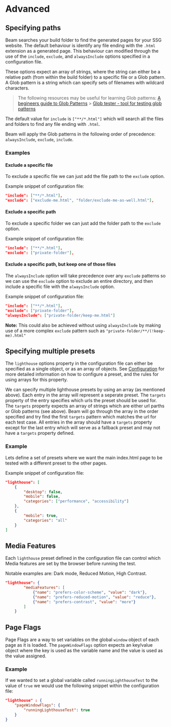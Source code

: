 # Advanced

## Specifying paths

Beam searches your build folder to find the generated pages for your SSG website. The default behaviour is identify any file ending with the `.html` extension as a generated page. This behaviour can modified through the use of the `include`, `exclude`, and `alwaysInclude` options specified in a configuration file.

These options expect an array of strings, where the string can either be a relative path (from within the build folder) to a specific file or a Glob pattern. A Glob pattern is a string which can specify sets of filenames with wildcard characters.

> The following resources may be useful for learning Glob patterns:
> [A begineers guide to Glob Patterns](https://www.malikbrowne.com/blog/a-beginners-guide-glob-patterns) > [Glob tester - tool for testing glob patterns](https://globster.xyz)

The default value for `include` is `["**/*.html"]` which will search all the files and folders to find any file ending with `.html`.

Beam will apply the Glob patterns in the following order of precedence: `alwaysInclude`, `exclude`, `include`.

### Examples

#### Exclude a specific file

To exclude a specific file we can just add the file path to the `exclude` option.

Example snippet of configuration file:

```json
"include": ["**/*.html"],
"exclude": ["exclude-me.html", "folder/exclude-me-as-well.html"],
```

#### Exclude a specific path

To exclude a specific folder we can just add the folder path to the `exclude` option.

Example snippet of configuration file:

```json
"include": ["**/*.html"],
"exclude": ["private-folder"],
```

#### Exclude a specific path, but keep one of those files

The `alwaysInclude` option will take precedence over any `exclude` patterns so we can use the `exclude` option to exclude an entire directory, and then include a specific file with the `alwaysInclude` option.

Example snippet of configuration file:

```json
"include": ["**/*.html"],
"exclude": ["private-folder"],
"alwaysInclude": ["private-folder/keep-me.html"]
```

**Note:** This could also be achieved without using `alwaysInclude` by making use of a more complex `exclude` pattern such as `"private-folder/**/(!keep-me).html"`

## Specifying multiple presets

The `lighthouse` options property in the configuration file can either be specified as a single object, or as an array of objects. See [Configuration](configuration.md#lighthouse) for more detailed information on how to configure a preset, and the rules for using arrays for this property.

We can specify multiple lighthouse presets by using an array (as mentioned above). Each entry in the array will represent a seperate preset. The `targets` property of the entry specifies which urls the preset should be used for. The `targets` property expects an array of strings which are either url parths or Glob patterns (see above). Beam will go through the array in the order specified and try find the first `targets` pattern which matches the url for each test case. All entries in the array should have a `targets` property except for the last entry which will serve as a fallback preset and may not have a `targets` property defined.

### Example

Lets define a set of presets where we want the main index.html page to be tested with a different preset to the other pages.

Example snippet of configuration file:

```json
"lighthouse": [
    {
        "desktop": false,
        "mobile": false,
        "categories": ["performance", "accessibility"]
    },
    {
        "mobile": true,
        "categories": "all"
    }
]
```

## Media Features

Each `lighthouse` preset defined in the configuration file can control which Media features are set by the browser before running the test.

Notable examples are: Dark mode, Reduced Motion, High Contrast.

```json
"lighthouse": {
        "mediaFeatures": [
            {"name": "prefers-color-scheme", "value": "dark"},
            {"name": "prefers-reduced-motion", "value": "reduce"},
            {"name": "prefers-contrast", "value": "more"}
        ]
    }
```

## Page Flags

Page Flags are a way to set variables on the global `window` object of each page as it is loaded. The `pageWindowFlags` option expects an key/value object where the key is used as the variable name and the value is used as the value assigned.

### Example

If we wanted to set a global variable called `runningLighthouseTest` to the value of `true` we would use the following snippet within the configuration file:

```json
"lighthouse" : {
    "pageWindowFlags": {
        "runningLighthouseTest": true
    }
}
```
